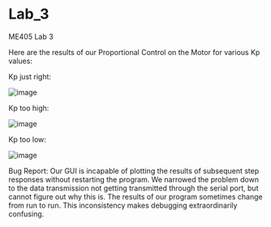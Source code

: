 # Lab_3
ME405 Lab 3

Here are the results of our Proportional Control on the Motor for various Kp values:

Kp just right:

![image](https://github.com/JoshuaTuttobene/Lab_3/assets/107731390/5eb867bc-6dba-4b50-a3f5-a4d873e13f98)

Kp too high:

![image](https://github.com/JoshuaTuttobene/Lab_3/assets/107731390/c3b41cfa-4004-453f-b095-259c8c78505c)

Kp too low:

![image](https://github.com/JoshuaTuttobene/Lab_3/assets/107731390/ed1c4087-4c59-421c-90de-d18988c8b928)

Bug Report: Our GUI is incapable of plotting the results of subsequent step responses without restarting the program. 
We narrowed the problem down to the data transmission not getting transmitted through the serial port, but cannot figure out why this is.
The results of our program sometimes change from run to run. This inconsistency makes debugging extraordinarily confusing.
